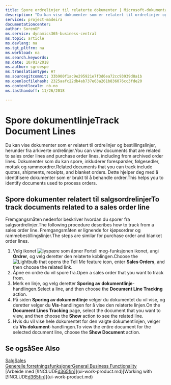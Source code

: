 ```yaml
---
title: Spore ordrelinjer til relaterte dokumenter | Microsoft-dokumentasjon
description: "Du kan vise dokumenter som er relatert til ordrelinjer og bestillingslinjer, herunder fra arkiverte ordrelinjer. Dokumenter som du kan spore, inkluderer forespørsler, følgesedler, mottak og rammeordrer. Dette hjelper deg med å identifisere dokumenter som er brukt til å behandle ordrer."
services: project-madeira
documentationcenter: 
author: SorenGP
ms.service: dynamics365-business-central
ms.topic: article
ms.devlang: na
ms.tgt_pltfrm: na
ms.workload: na
ms.search.keywords: 
ms.date: 10/01/2018
ms.author: sgroespe
ms.translationtype: HT
ms.sourcegitcommit: 33b900f1ac9e295921e7f3d6ea72cc93939d8a1b
ms.openlocfilehash: 2325aafc22db4ab737e63a261b836076cc3fde20
ms.contentlocale: nb-no
ms.lasthandoff: 11/26/2018

---
```

# <a name="track-document-lines"></a><span data-ttu-id="26411-105">Spore dokumentlinje</span><span class="sxs-lookup"><span data-stu-id="26411-105">Track Document Lines</span></span>
<span data-ttu-id="26411-106">Du kan vise dokumenter som er relatert til ordrelinjer og bestillingslinjer, herunder fra arkiverte ordrelinjer.</span><span class="sxs-lookup"><span data-stu-id="26411-106">You can view documents that are related to sales order lines and purchase order lines, including from archived order lines.</span></span> <span data-ttu-id="26411-107">Dokumenter som du kan spore, inkluderer forespørsler, følgesedler, mottak og rammeordrer.</span><span class="sxs-lookup"><span data-stu-id="26411-107">Related documents that you can track include quotes, shipments, receipts, and blanket orders.</span></span> <span data-ttu-id="26411-108">Dette hjelper deg med å identifisere dokumenter som er brukt til å behandle ordrer.</span><span class="sxs-lookup"><span data-stu-id="26411-108">This helps you to identify documents used to process orders.</span></span>  

## <a name="to-track-documents-related-to-a-sales-order-line"></a><span data-ttu-id="26411-109">Spore dokumenter relatert til salgsordrelinjer</span><span class="sxs-lookup"><span data-stu-id="26411-109">To track documents related to a sales order line</span></span>
<span data-ttu-id="26411-110">Fremgangsmåten nedenfor beskriver hvordan du sporer fra salgsordrelinjer.</span><span class="sxs-lookup"><span data-stu-id="26411-110">The following procedure describes how to track from a sales order line.</span></span> <span data-ttu-id="26411-111">Fremgangsmåten er lignende for kjøpsordrer og rammebestillingslinjer.</span><span class="sxs-lookup"><span data-stu-id="26411-111">The steps are similar for purchase order and blanket order lines.</span></span>

1.  <span data-ttu-id="26411-112">Velg ikonet ![lyspære som åpner Fortell meg-funksjonen](media/ui-search/search_small.png "Fortell hva du vil gjøre") ikonet, angi **Ordrer**, og velg deretter den relaterte koblingen.</span><span class="sxs-lookup"><span data-stu-id="26411-112">Choose the ![Lightbulb that opens the Tell Me feature](media/ui-search/search_small.png "Tell me what you want to do") icon, enter **Sales Orders**, and then choose the related link.</span></span>  
2.  <span data-ttu-id="26411-113">Åpne en ordre du vil spore fra.</span><span class="sxs-lookup"><span data-stu-id="26411-113">Open a sales order that you want to track from.</span></span>  
3.  <span data-ttu-id="26411-114">Merk en linje, og velg deretter **Sporing av dokumentlinje**-handlingen.</span><span class="sxs-lookup"><span data-stu-id="26411-114">Select a line, and then choose the **Document Line Tracking** action.</span></span>
4. <span data-ttu-id="26411-115">På siden **Sporing av dokumentlinje** velger du dokumentet du vil vise, og deretter velger du **Vis**-handlingen for å vise den relaterte linjen.</span><span class="sxs-lookup"><span data-stu-id="26411-115">On the **Document Lines Tracking** page, select the document that you want to view, and then choose the **Show** action to see the related line.</span></span>
5. <span data-ttu-id="26411-116">Hvis du vil vise hele dokumentet for den valgte dokumentlinjen, velger du **Vis dokument**-handlingen.</span><span class="sxs-lookup"><span data-stu-id="26411-116">To view the entire document for the selected document line, choose the **Show Document** action.</span></span>

## <a name="see-also"></a><span data-ttu-id="26411-117">Se også</span><span class="sxs-lookup"><span data-stu-id="26411-117">See Also</span></span>
[<span data-ttu-id="26411-118">Salg</span><span class="sxs-lookup"><span data-stu-id="26411-118">Sales</span></span>](sales-manage-sales.md)  
[<span data-ttu-id="26411-119">Generelle forretningsfunksjoner</span><span class="sxs-lookup"><span data-stu-id="26411-119">General Business Functionality</span></span>](ui-across-business-areas.md)  
<span data-ttu-id="26411-120">[Arbeide med [!INCLUDE[d365fin](includes/d365fin_md.md)]](ui-work-product.md)</span><span class="sxs-lookup"><span data-stu-id="26411-120">[Working with [!INCLUDE[d365fin](includes/d365fin_md.md)]](ui-work-product.md)</span></span>

